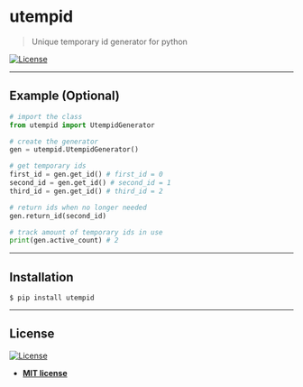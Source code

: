 # utempid

> Unique temporary id generator for python

[![License](http://img.shields.io/:license-mit-blue.svg?style=flat-square)](http://badges.mit-license.org)

---

## Example (Optional)

```python
# import the class
from utempid import UtempidGenerator

# create the generator
gen = utempid.UtempidGenerator()

# get temporary ids
first_id = gen.get_id() # first_id = 0
second_id = gen.get_id() # second_id = 1
third_id = gen.get_id() # third_id = 2

# return ids when no longer needed
gen.return_id(second_id)

# track amount of temporary ids in use
print(gen.active_count) # 2

```

---

## Installation

```shell
$ pip install utempid
```

---

## License

[![License](http://img.shields.io/:license-mit-blue.svg?style=flat-square)](http://badges.mit-license.org)

- **[MIT license](http://opensource.org/licenses/mit-license.php)**

